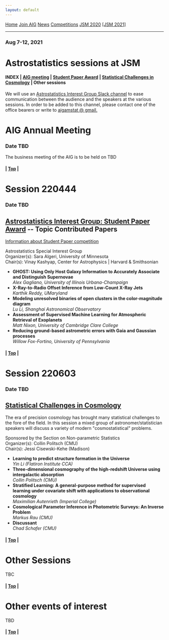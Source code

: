 ```yaml
---
layout: default
---
```



<a href="../index.html" class="btn">Home</a>
<a href="../join.html" class="btn">Join AIG</a>
<a href="../news.html" class="btn">News</a>
<a href="../competition/" class="btn">Competitions</a>
<a href="../jsm2020/index.html" class="btn">JSM 2020</a>
<a href="https://ww2.amstat.org/meetings/jsm/2021/" class="btn">[JSM 2021]</a>

---
### Aug 7-12, 2021
# Astrostatistics sessions at JSM

#### INDEX | [AIG meeting](#aig-annual-meeting) | [Student Paper Award](#session-220444) | [Statistical Challenges in Cosmology](#session-220603) | Other sessions

We will use an [Astrostatistics Interest Group Slack channel](https://astrostatisti-dzq6013.slack.com/archives/C011GJMLLET) to ease communication between the audience and the speakers at the various sessions.  In order to be added to this channel, please contact one of the office bearers or write to [aigamstat @ gmail.](mailto:aigamstat@gmail.com?Subject=Slack)

# AIG Annual Meeting
### Date TBD

The business meeting of the AIG is to be held on TBD

#### | [Top](#astrostatistics-sessions-at-jsm) |

# Session 220444
### Date TBD
## [Astrostatistics Interest Group: Student Paper Award](https://ww2.amstat.org/meetings/jsm/2021/onlineprogram/ActivityDetails.cfm?SessionID=SessionID) -- Topic Contributed Papers

  [Information about Student Paper competition](https://astrostat.org/competition/index.html)  

  Astrostatistics Special Interest Group  
  Organizer(s): Sara Algeri, University of Minnesota  
  Chair(s): Vinay Kashyap, Center for Astrophysics | Harvard &amp; Smithsonian  

- **GHOST: Using Only Host Galaxy Information to Accurately Associate and Distinguish Supernovae**  
  *Alex Gagliano, University of Illinois Urbana-Champaign*  
- **X-Ray-to-Radio Offset Inference from Low-Count X-Ray Jets**  
  *Karthik Reddy, UMaryland*  
- **Modeling unresolved binaries of open clusters in the color-magnitude diagram**  
  *Lu Li, Shanghai Astronomical Observatory*  
- **Assessment of Supervised Machine Learning for Atmospheric Retrieval of Exoplanets**  
  *Matt Nixon, University of Cambridge Clare College*  
- **Reducing ground-based astrometric errors with Gaia and Gaussian processes**  
  *Willow Fox-Fortino, University of Pennsylvania*  

#### | [Top](#astrostatistics-sessions-at-jsm) |

# Session 220603
### Date TBD
## [Statistical Challenges in Cosmology](https://ww2.amstat.org/meetings/jsm/2021/onlineprogram/ActivityDetails.cfm?SessionID=220603)

  The era of precision cosmology has brought many statistical challenges to the fore of the field. In this session a mixed group of astronomer/statistician speakers will discuss a variety of modern "cosmostatistical" problems.

  Sponsored by the Section on Non-parametric Statistics  
  Organizer(s): Collin Politsch (CMU)  
  Chair(s): Jessi Cisewski-Kehe (Madison)  

- **Learning to predict structure formation in the Universe**  
  *Yin Li (Flatiron Institute CCA)*  
- **Three-dimensional cosmography of the high-redshift Universe using intergalactic absorption**   
  *Collin Politsch (CMU)*  
- **Stratified Learning: A general-purpose method for supervised learning under covariate shift with applications to observational cosmology**  
  *Maximilian Autenrieth (Imperial College)*  
- **Cosmological Parameter Inference in Photometric Surveys: An Inverse Problem**  
  *Markus Rau (CMU)*  
- **Discussant**  
  *Chad Schafer (CMU)*  

#### | [Top](#astrostatistics-sessions-at-jsm) |

# Other Sessions

TBC

#### | [Top](#astrostatistics-sessions-at-jsm) |


# Other events of interest

TBD

#### | [Top](#astrostatistics-sessions-at-jsm) |

